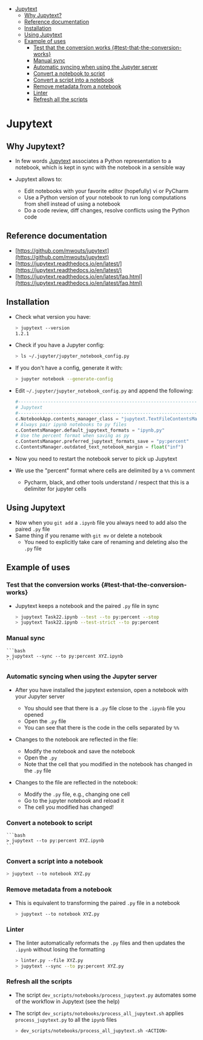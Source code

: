 

<!-- toc -->

- [Jupytext](#jupytext)
  * [Why Jupytext?](#why-jupytext)
  * [Reference documentation](#reference-documentation)
  * [Installation](#installation)
  * [Using Jupytext](#using-jupytext)
  * [Example of uses](#example-of-uses)
    + [Test that the conversion works {#test-that-the-conversion-works}](#test-that-the-conversion-works-%23test-that-the-conversion-works)
    + [Manual sync](#manual-sync)
    + [Automatic syncing when using the Jupyter server](#automatic-syncing-when-using-the-jupyter-server)
    + [Convert a notebook to script](#convert-a-notebook-to-script)
    + [Convert a script into a notebook](#convert-a-script-into-a-notebook)
    + [Remove metadata from a notebook](#remove-metadata-from-a-notebook)
    + [Linter](#linter)
    + [Refresh all the scripts](#refresh-all-the-scripts)

<!-- tocstop -->

# Jupytext

## Why Jupytext?

- In few words [Jupytext](https://github.com/mwouts/jupytext) associates a
  Python representation to a notebook, which is kept in sync with the notebook
  in a sensible way

- Jupytext allows to:
  - Edit notebooks with your favorite editor (hopefully) vi or PyCharm
  - Use a Python version of your notebook to run long computations from shell
    instead of using a notebook
  - Do a code review, diff changes, resolve conflicts using the Python code

## Reference documentation

- [https://github.com/mwouts/jupytext](https://github.com/mwouts/jupytext)
- [https://jupytext.readthedocs.io/en/latest/](https://jupytext.readthedocs.io/en/latest/)
- [https://jupytext.readthedocs.io/en/latest/faq.html](https://jupytext.readthedocs.io/en/latest/faq.html)

## Installation

- Check what version you have:

  ```bash
  > jupytext --version
  1.2.1
  ```

- Check if you have a Jupyter config:

  ```bash
  > ls ~/.jupyter/jupyter_notebook_config.py
  ```

- If you don't have a config, generate it with:

  ```bash
  > jupyter notebook --generate-config
  ```

- Edit `~/.jupyter/jupyter_notebook_config.py` and append the following:

  ```python
  #------------------------------------------------------------------------------
  # Jupytext
  #------------------------------------------------------------------------------
  c.NotebookApp.contents_manager_class = "jupytext.TextFileContentsManager"
  # Always pair ipynb notebooks to py files
  c.ContentsManager.default_jupytext_formats = "ipynb,py"
  # Use the percent format when saving as py
  c.ContentsManager.preferred_jupytext_formats_save = "py:percent"
  c.ContentsManager.outdated_text_notebook_margin = float("inf")
  ```

- Now you need to restart the notebook server to pick up Jupytext
- We use the "percent" format where cells are delimited by a `%%` comment
  - Pycharm, black, and other tools understand / respect that this is a
    delimiter for jupyter cells

## Using Jupytext

- Now when you `git add` a `.ipynb` file you always need to add also the paired
  `.py` file
- Same thing if you rename with `git mv` or delete a notebook
  - You need to explicitly take care of renaming and deleting also the `.py`
    file

## Example of uses

### Test that the conversion works {#test-that-the-conversion-works}

- Jupytext keeps a notebook and the paired `.py` file in sync
  ```bash
  > jupytext Task22.ipynb --test --to py:percent --stop
  > jupytext Task22.ipynb --test-strict --to py:percent
  ```

### Manual sync

    ```bash
    > jupytext --sync --to py:percent XYZ.ipynb
    ```

### Automatic syncing when using the Jupyter server

- After you have installed the jupytext extension, open a notebook with your
  Jupyter server
  - You should see that there is a `.py` file close to the `.ipynb` file you
    opened
  - Open the `.py` file
  - You can see that there is the code in the cells separated by `%%`

- Changes to the notebook are reflected in the file:
  - Modify the notebook and save the notebook
  - Open the `.py`
  - Note that the cell that you modified in the notebook has changed in the
    `.py` file

- Changes to the file are reflected in the notebook:
  - Modify the `.py` file, e.g., changing one cell
  - Go to the jupyter notebook and reload it
  - The cell you modified has changed!

### Convert a notebook to script

    ```bash
    > jupytext --to py:percent XYZ.ipynb
    ```

### Convert a script into a notebook

```bash
> jupytext --to notebook XYZ.py
```

### Remove metadata from a notebook

- This is equivalent to transforming the paired `.py` file in a notebook
  ```bash
  > jupytext --to notebook XYZ.py
  ```

### Linter

- The linter automatically reformats the `.py` files and then updates the
  `.ipynb` without losing the formatting
  ```bash
  > linter.py --file XYZ.py
  > jupytext --sync --to py:percent XYZ.py
  ```

### Refresh all the scripts

- The script `dev_scripts/notebooks/process_jupytext.py` automates some of the
  workflow in Jupytext (see the help)

- The script `dev_scripts/notebooks/process_all_jupytext.sh` applies
  `process_jupytext.py` to all the `ipynb` files
  ```bash
  > dev_scripts/notebooks/process_all_jupytext.sh <ACTION>
  ```
